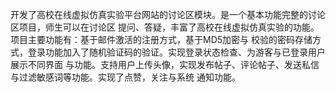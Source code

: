开发了高校在线虚拟仿真实验平台网站的讨论区模块。是一个基本功能完整的讨论区项目，师生可以在讨论区
提问、答疑，丰富了高校在线虚拟仿真实验的功能。项目主要功能有：基于邮件激活的注册方式，基于MD5加密与
校验的密码存储方式，登录功能加入了随机验证码的验证。实现登录状态检查、为游客与已登录用户展示不同界面
与功能。支持用户上传头像，实现发布帖子、评论帖子、发送私信与过滤敏感词等功能。实现了点赞，关注与系统
通知功能。


